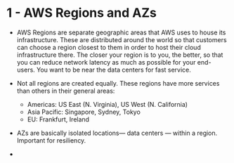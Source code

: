 # 1 - AWS Regions and AZs

- AWS Regions are separate geographic areas that AWS uses to house its infrastructure. These are distributed around the world so that customers can choose a region closest to them in order to host their cloud infrastructure there. The closer your region is to you, the better, so that you can reduce network latency as much as possible for your end-users. You want to be near the data centers for fast service.

- Not all regions are created equally. These regions have more services than others in their general areas:
    - Americas: US East (N. Virginia), US West (N. California)
    - Asia Pacific:  Singapore, Sydney, Tokyo
    - EU: Frankfurt, Ireland

- AZs are basically isolated locations— data centers — within a region. Important for resiliency.

- 